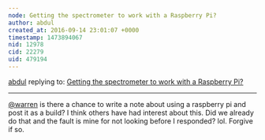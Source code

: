 ```yaml
---
node: Getting the spectrometer to work with a Raspberry Pi?
author: abdul
created_at: 2016-09-14 23:01:07 +0000
timestamp: 1473894067
nid: 12978
cid: 22279
uid: 479194
---
```




[abdul](../profile/abdul) replying to: [Getting the spectrometer to work with a Raspberry Pi?](../notes/anjohn12/04-14-2016/question-getting-the-spectrometer-to-work-with-a-raspberry-pi)

----
[@warren](/profile/warren) is there a chance to write a note about using a raspberry pi and post it as a build? I think others have had interest about this. Did we already do that and the fault is mine for not looking before I responded? lol. Forgive if so.